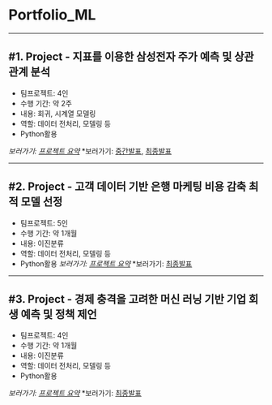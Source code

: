 ﻿Portfolio_ML
===============

***
<h2> #1. Project - 지표를 이용한 삼성전자 주가 예측 및 상관관계 분석 </h2> 

 - 팀프로젝트: 4인
 - 수행 기간: 약 2주
 - 내용: 회귀, 시계열 모델링
 - 역할: 데이터 전처리, 모델링 등
 - Python활용

*보러가기: [프로젝트 요약](https://github.com/siamga/portfolio/blob/main/%EC%82%BC%EC%84%B1%EC%A0%84%EC%9E%90%EC%A3%BC%EA%B0%80%EC%98%88%EC%B8%A1/%ED%94%84%EB%A1%9C%EC%A0%9D%ED%8A%B81%EC%9A%94%EC%95%BD.md)*
*보러가기: [중간발표](https://github.com/siamga/portfolio/blob/main/%EC%82%BC%EC%84%B1%EC%A0%84%EC%9E%90%EC%A3%BC%EA%B0%80%EC%98%88%EC%B8%A1/%EB%B0%9C%ED%91%9C%20%EC%9E%90%EB%A3%8C/%EC%A4%91%EA%B0%84%EB%B0%9C%ED%91%9C%20ppt.pdf), [최종발표](https://github.com/siamga/portfolio/blob/main/%EC%82%BC%EC%84%B1%EC%A0%84%EC%9E%90%EC%A3%BC%EA%B0%80%EC%98%88%EC%B8%A1/%EB%B0%9C%ED%91%9C%20%EC%9E%90%EB%A3%8C/%EC%B5%9C%EC%A2%85%20%EB%B0%9C%ED%91%9C%20ppt.pdf)
      
***
<h2> #2. Project - 고객 데이터 기반 은행 마케팅 비용 감축 최적 모델 선정</h2>

 - 팀프로젝트: 5인
 - 수행 기간: 약 1개월
 - 내용: 이진분류
 - 역할: 데이터 전처리, 모델링 등
 - Python활용
*보러가기: [프로젝트 요약](https://github.com/siamga/portfolio/blob/main/%EA%B3%A0%EA%B0%9D%20%EB%8D%B0%EC%9D%B4%ED%84%B0%20%EA%B8%B0%EB%B0%98%20%EC%9D%80%ED%96%89%20%EB%A7%88%EC%BC%80%ED%8C%85%20%EB%B9%84%EC%9A%A9%20%EA%B0%90%EC%B6%95%20%EC%B5%9C%EC%A0%81%20%EB%AA%A8%EB%8D%B8%20%EC%84%A0%EC%A0%95/README.md.md)*
*보러가기:  [최종발표](https://github.com/siamga/portfolio/blob/main/%EA%B3%A0%EA%B0%9D%20%EB%8D%B0%EC%9D%B4%ED%84%B0%20%EA%B8%B0%EB%B0%98%20%EC%9D%80%ED%96%89%20%EB%A7%88%EC%BC%80%ED%8C%85%20%EB%B9%84%EC%9A%A9%20%EA%B0%90%EC%B6%95%20%EC%B5%9C%EC%A0%81%20%EB%AA%A8%EB%8D%B8%20%EC%84%A0%EC%A0%95/%EA%B3%A0%EA%B0%9D%20%EB%8D%B0%EC%9D%B4%ED%84%B0%20%EA%B8%B0%EB%B0%98%20%EC%9D%80%ED%96%89%20%EB%A7%88%EC%BC%80%ED%8C%85%20%EB%B9%84%EC%9A%A9%20%EA%B0%90%EC%B6%95%20%EC%B5%9C%EC%A0%81%20%EB%AA%A8%EB%8D%B8%20%EC%84%A0%EC%A0%95.pdf)

  
***
<h2> #3. Project - 경제 충격을 고려한 머신 러닝 기반 기업 회생 예측 및 정책 제언</h2>


 - 팀프로젝트: 4인
 - 수행 기간: 약 1개월
 - 내용: 이진분류
 - 역할: 데이터 전처리, 모델링 등
 - Python활용
    
		
*보러가기: [프로젝트 요약](https://github.com/siamga/portfolio/blob/main/%EB%A8%B8%EC%8B%A0%EB%9F%AC%EB%8B%9D%20%EA%B8%B0%EB%B0%98%20%EC%99%B8%EA%B0%90%20%EA%B8%B0%EC%97%85%20%ED%9A%8C%EC%83%9D%20%EC%98%88%EC%B8%A1%20%EB%B0%8F%20%EC%A0%95%EC%B1%85%20%EC%A0%9C%EC%96%B8(%EB%A8%B8%EC%8B%A0%EB%9F%AC%EB%8B%9D%EC%9D%84%20%EA%B3%A0%EB%A0%A4%ED%95%9C)/README.md.md)*
*보러가기:  [최종발표](https://github.com/siamga/portfolio/blob/main/%EB%A8%B8%EC%8B%A0%EB%9F%AC%EB%8B%9D%20%EA%B8%B0%EB%B0%98%20%EC%99%B8%EA%B0%90%20%EA%B8%B0%EC%97%85%20%ED%9A%8C%EC%83%9D%20%EC%98%88%EC%B8%A1%20%EB%B0%8F%20%EC%A0%95%EC%B1%85%20%EC%A0%9C%EC%96%B8(%EB%A8%B8%EC%8B%A0%EB%9F%AC%EB%8B%9D%EC%9D%84%20%EA%B3%A0%EB%A0%A4%ED%95%9C)/%EC%B5%9C%EC%A2%85%20%EB%B0%9C%ED%91%9C%20ppt.pdf)




